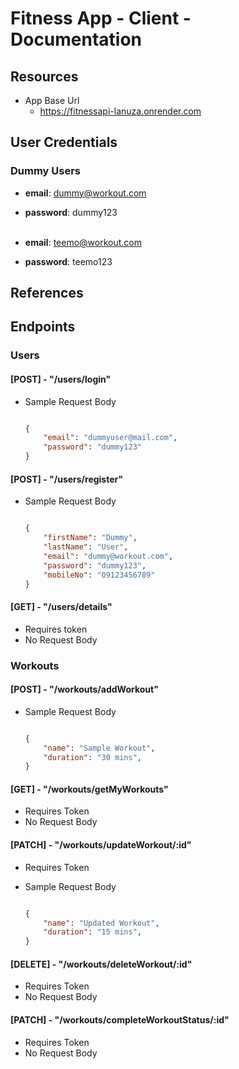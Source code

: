 # Fitness App - Client - Documentation

## Resources

- App Base Url
    - https://fitnessapi-lanuza.onrender.com

## User Credentials
### Dummy Users
- **email**: dummy@workout.com  
- **password**: dummy123 <br><br>

- **email**: teemo@workout.com  
- **password**: teemo123  

## References

## Endpoints

### Users

#### [POST] - "/users/login"

- Sample Request Body

    ```json

    {
        "email": "dummyuser@mail.com",
        "password": "dummy123"
    }

    ```

#### [POST] - "/users/register"

- Sample Request Body

    ```json

    {
        "firstName": "Dummy",
        "lastName": "User",
        "email": "dummy@workout.com",
        "password": "dummy123",
        "mobileNo": "09123456789"
    }

    ```
#### [GET] - "/users/details"

- Requires token
- No Request Body

      
### Workouts

#### [POST] - "/workouts/addWorkout"

- Sample Request Body

    ```json

    {
        "name": "Sample Workout",
        "duration": "30 mins",
    }

    ```

#### [GET] - "/workouts/getMyWorkouts"
- Requires Token
- No Request Body


#### [PATCH] - "/workouts/updateWorkout/:id"
- Requires Token
- Sample Request Body

    ```json

    {
        "name": "Updated Workout",
        "duration": "15 mins",
    }

    ```

#### [DELETE] - "/workouts/deleteWorkout/:id"
- Requires Token
- No Request Body

#### [PATCH] - "/workouts/completeWorkoutStatus/:id"
- Requires Token
- No Request Body
